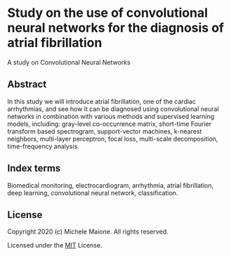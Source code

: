 # Study on the use of convolutional neural networks for the diagnosis of atrial fibrillation
A study on Convolutional Neural Networks

## Abstract
In this study we will introduce atrial fibrillation, one of the cardiac arrhythmias, and see how it can be diagnosed using convolutional neural networks in combination with various methods and supervised learning models, including: gray-level co-occurrence matrix, short-time Fourier transform based spectrogram, support-vector machines, k-nearest neighbors, multi-layer perceptron, focal loss, multi-scale decomposition, time-frequency analysis.

## Index terms
Biomedical monitoring, electrocardiogram, arrhythmia, atrial fibrillation, deep learning, convolutional neural network, classification.


## License
Copyright 2020 (c) Michele Maione. All rights reserved.

Licensed under the [MIT](LICENSE) License.